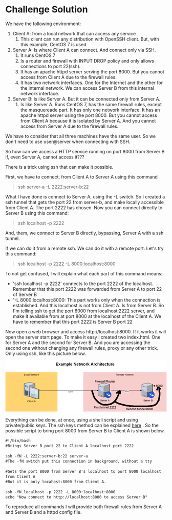 # Challenge Solution

We have the following environment:

 1. Client A: from a local network that can access any service
	 1.  This client can run any distribution with OpenSSH client. But, with this example, CentOS 7 is used.
 2. Server A: Is where Client A can connect. And connect only via SSH.
	 1. It runs CentOS 7
	 2. Is a router and firewall with INPUT DROP policy and only allows connections to port 22(ssh).
	 3. It has an apache httpd server serving the port 8000. But you cannot access from Client A due to the firewall rules.
	 4. It has two network interfaces. One for the Internet and the other for the internal network. We can access Server B from this internal network interface.
 3. Server B: Is like Server A. But it can be connected only from Server A.
	 1. Is like Server A. Runs CentOS 7, has the same firewall rules, except the masquereade part. It has only one network interface. It has an apache httpd server using the port 8000. But you cannot access from Client A because it is isolated by Server A. And you cannot access from Server A due to the firewall rules.

We have to consider that all three machines have the same user. So we don't need to use user@server when connecting with SSH.

So how can we access a HTTP service running on port 8000 from Server B if, even Server A, cannot access it???

There is a trick using ssh that can make it possible.

First, we have to connect, from Client A to Server A using this command

> ssh  server-a -L 2222:server-b:22

What I have done is connect to Server A, using the -L switch. So I created a ssh tunnel that gets the port 22 from server-b, and make locally accessible from Client A. The port 2222 has chosen. Now you can connect directly to Server B using this command:

> ssh localhost -p 2222

And, them, we connect to Server B directly, bypassing, Server A with a ssh tunnel.

If we can do it from a remote ssh. We can do it with a remote port. Let's try this command:

> ssh localhost -p 2222 -L 8000:localhost:8000

To not get confused, I will explain what each part of this command means:

 - 'ssh localhost -p 2222' connects to the port 2222 of the localhost. Remember that this port 2222 was forwarded from Server A to port 22 of Server B
 - '-L 8000:localhost:8000: This part works only when the connection is established. And this localhost is not from Client A. Is from Server B. So I'm telling ssh to get the port 8000 from localhost:2222 server, and make it available from at port 8000 at the localhost of the Client A. We have to remember that this port 2222 is Server B port 22

Now open a web browser and access http://localhost:8000. If it works it will open the server start page. To make it easy I created two index.html. One for Server A and the second for Server B. And you are accessing the second one without changing any firewall rules, proxy or any other trick. Only using ssh, like this picture below.

![Image with Solution](https://github.com/adilsond/challenge-remote-access/raw/master/example%20network%20infrastructure%20with%20solution.png)

Everything can be done, at once, using a shell script and using private/public keys. The ssh keys method can be explained [here](http://www.linuxproblem.org/art_9.html) . So the possible script to bring port 8000 from Server B to Client A is shown below.

    #!/bin/bash
    #Brings Server B port 22 to Client A localhost port 2222
    
    ssh -fN -L 2222:server-b:22 server-a
    #The -fN switch put this connection in background, without a tty
    
    #Gets the port 8000 from Server B's localhost to port 8000 localhost from Client A
    #But it is only locahost:8000 from Client A.
    
    ssh -fN localhost -p 2222 -L 8000:localhost:8000
    echo "Now connect to http://localhost:8000 to access Server B"

To reproduce all commands I will provide both firewall rules from Server A and Server B and a httpd config file.
